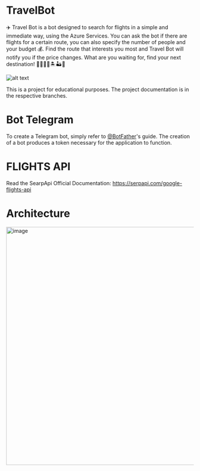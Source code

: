 # TravelBot
✈️ Travel Bot is a bot designed to search for flights in a simple and immediate way, using the Azure Services. You can ask the bot if there are flights for a certain route, you can also specify the number of people and your budget 💰. Find the route that interests you most and Travel Bot will notify you if the price changes. 
What are you waiting for, find your next destination! 🛫🏯🗼🗽🏝🏜🌋

![alt text](https://storageaccountprojcloud.blob.core.windows.net/container-progetto-cloud/EmailLogo.png?sp=r&st=2024-02-02T18:26:22Z&se=2024-08-31T22:00:00Z&spr=https&sv=2022-11-02&sr=c&sig=xv6vvVpt901525Ld6IWdEFz7dXaR%2Fz%2BaHA%2F3kdhoI6A%3D)

This is a project for educational purposes. The project documentation is in the respective branches.

# Bot Telegram
To create a Telegram bot, simply refer to <a href="https://botostore.com/c/botfather/" target="_blank">@BotFather</a>'s guide. The creation of a bot produces a token necessary for the application to function.



# FLIGHTS API 
Read the SearpApi Official Documentation: https://serpapi.com/google-flights-api

# Architecture
<img width="640" alt="image" src="https://github.com/UniRoby/TravelBot/assets/107865801/7347f84a-d707-44b0-89a4-4be21fa7ed30">
